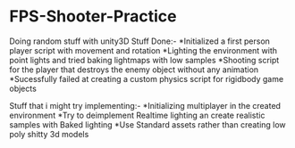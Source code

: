 # FPS-Shooter-Practice
Doing random stuff with unity3D
Stuff Done:-
  *Initialized a first person player script with movement and rotation
  *Lighting the environment with point lights and tried baking lightmaps with low samples
  *Shooting script for the player that destroys the enemy object without any animation
  *Sucessfully failed at creating a custom physics script for rigidbody game objects

Stuff that i might try implementing:-
  *Initializing multiplayer in the created environment
  *Try to deimplement Realtime lighting an create realistic samples with Baked lighting
  *Use Standard assets rather than creating low poly shitty 3d models
